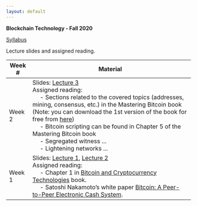 ```yaml
---
layout: default
---
```


**Blockchain Technology - Fall 2020**

[Syllabus](./syllabus.pdf)

Lecture slides and assigned reading.

| Week # | Material           |
|--------|--------------------|
| Week 2 | Slides: [Lecture 3](./lecture3.pdf) <br/> Assigned reading: <br/> &emsp; - Sections related to the covered topics (addresses, mining, consensus, etc.) in the Mastering Bitcoin book (Note: you can download the 1st version of the book for free from [here](https://en.bitcoin.it/wiki/Mastering_Bitcoin)) <br/> &emsp; - Bitcoin scripting can be found in Chapter 5 of the Mastering Bitcoin book <br/> &emsp; - Segregated witness ... <br/> &emsp; - Lightening networks ... |
| Week 1 | Slides: [Lecture 1](./lecture1.pdf), [Lecture 2](./lecture2.pdf) <br/> Assigned reading: <br/> &emsp; - Chapter 1 in [Bitcoin and Cryptocurrency Technologies](https://d28rh4a8wq0iu5.cloudfront.net/bitcointech/readings/princeton_bitcoin_book.pdf) book. <br/> &emsp; - Satoshi Nakamoto’s white paper [Bitcoin: A Peer-to-Peer Electronic Cash System](https://bitcoin.org/bitcoin.pdf). |